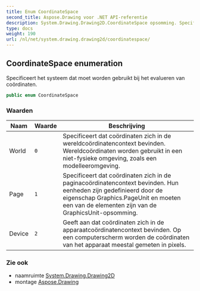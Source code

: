 ```yaml
---
title: Enum CoordinateSpace
second_title: Aspose.Drawing voor .NET API-referentie
description: System.Drawing.Drawing2D.CoordinateSpace opsomming. Specificeert het systeem dat moet worden gebruikt bij het evalueren van coördinaten.
type: docs
weight: 190
url: /nl/net/system.drawing.drawing2d/coordinatespace/
---
```

## CoordinateSpace enumeration

Specificeert het systeem dat moet worden gebruikt bij het evalueren van coördinaten.

```csharp
public enum CoordinateSpace
```

### Waarden

| Naam | Waarde | Beschrijving |
| --- | --- | --- |
| World | `0` | Specificeert dat coördinaten zich in de wereldcoördinatencontext bevinden. Wereldcoördinaten worden gebruikt in een niet-fysieke omgeving, zoals een modelleeromgeving. |
| Page | `1` | Specificeert dat coördinaten zich in de paginacoördinatencontext bevinden. Hun eenheden zijn gedefinieerd door de eigenschap Graphics.PageUnit en moeten een van de elementen zijn van de GraphicsUnit-opsomming. |
| Device | `2` | Geeft aan dat coördinaten zich in de apparaatcoördinatencontext bevinden. Op een computerscherm worden de coördinaten van het apparaat meestal gemeten in pixels. |

### Zie ook

* naamruimte [System.Drawing.Drawing2D](../../system.drawing.drawing2d/)
* montage [Aspose.Drawing](../../)


